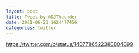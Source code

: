 ```yaml
--- 
layout: post 
title: Tweet by @DJThuunder 
date: 2021-06-23 1624477456 
categories: twitter 
--- 
```

https://twitter.com/o/status/1407786522380804099